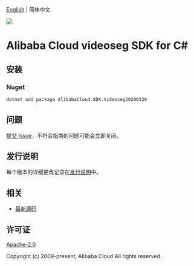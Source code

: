 [English](README.md) | 简体中文

![](https://aliyunsdk-pages.alicdn.com/icons/AlibabaCloud.svg)

# Alibaba Cloud videoseg SDK for C#

## 安装

### Nuget

```bash
dotnet add package AlibabaCloud.SDK.Videoseg20200320
```

## 问题

[提交 Issue](https://github.com/aliyun/alibabacloud-csharp-sdk/issues/new)，不符合指南的问题可能会立即关闭。

## 发行说明

每个版本的详细更改记录在[发行说明](./ChangeLog.md)中。

## 相关

* [最新源码](https://github.com/aliyun/alibabacloud-csharp-sdk/)

## 许可证

[Apache-2.0](http://www.apache.org/licenses/LICENSE-2.0)

Copyright (c) 2009-present, Alibaba Cloud All rights reserved.

